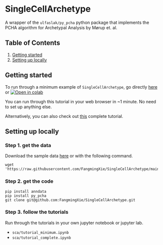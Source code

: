 # SingleCellArchetype
A wrapper of the `ulfaslak/py_pcha` python package that implements the PCHA algorithm for Archetypal Analysis by Mørup et. al.

## Table of Contents
 1. [Getting started](#Getting-started)
 2. [Setting up locally](#Setting-up-locally)

## Getting started
To run through a minimum example of `SingleCellArchetype`, go directly [here](https://github.com/FangmingXie/SingleCellArchetype/blob/main/sca/tutorial_minimum.ipynb) or
[![Open in colab](https://colab.research.google.com/assets/colab-badge.svg)](https://colab.research.google.com/github/FangmingXie/SingleCellArchetype/blob/main/sca/tutorial_minimum.ipynb)

You can run through this tutorial in your web browser in ~1 minute. No need to set up anything else.

Alternatively, you can also check out [this](https://github.com/FangmingXie/SingleCellArchetype/blob/main/sca/tutorial_complete.ipynb) complete tutorial.

## Setting up locally
### Step 1. get the data
Download the sample data [here](https://raw.githubusercontent.com/FangmingXie/SingleCellArchetype/main/data/data_snrna_v1.h5ad)
or with the following command.
```
wget 'https://raw.githubusercontent.com/FangmingXie/SingleCellArchetype/main/data/data_snrna_v1.h5ad'
```

### Step 2. get the code
```
pip install anndata
pip install py_pcha
git clone git@github.com:FangmingXie/SingleCellArchetype.git
```

### Step 3. follow the tutorials
Run through the tutorials in your own jupyter notebook or jupyter lab.
- `sca/tutorial_minimum.ipynb`
- `sca/tutorial_complete.ipynb`

